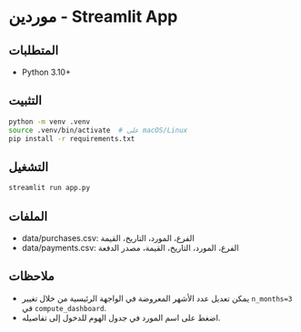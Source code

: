 # موردين - Streamlit App

## المتطلبات
- Python 3.10+

## التثبيت
```bash
python -m venv .venv
source .venv/bin/activate  # على macOS/Linux
pip install -r requirements.txt
```

## التشغيل
```bash
streamlit run app.py
```

## الملفات
- data/purchases.csv: الفرع، المورد، التاريخ، القيمة
- data/payments.csv: الفرع، المورد، التاريخ، القيمة، مصدر الدفعة

## ملاحظات
- يمكن تعديل عدد الأشهر المعروضة في الواجهة الرئيسية من خلال تغيير `n_months=3` في `compute_dashboard`.
- اضغط على اسم المورد في جدول الهوم للدخول إلى تفاصيله.
